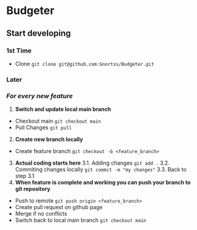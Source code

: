 # Budgeter

## Start developing

### 1st Time
 - Clone ```git clone git@github.com:Gnortss/Budgeter.git```

### Later
### _For every new feature_
1. **Switch and update local main branch**
 - Checkout main ```git checkout main```
 - Pull Changes ```git pull```
2. **Create new branch locally**
 - Create feature branch ```git checkout -b <feature_branch>```
3. **Actual coding starts here**
 3.1. Adding changes ```git add .```
 3.2. Commiting changes locally ```git commit -m "my changes"```
 3.3. Back to step 3.1
4. **When feature is complete and working you can push your branch to git repository**
 - Push to remote ```git push origin <feature_branch>```
 - Create pull request on github page
 - Merge if no conflicts
 - Switch back to local main branch ```git checkout main```
